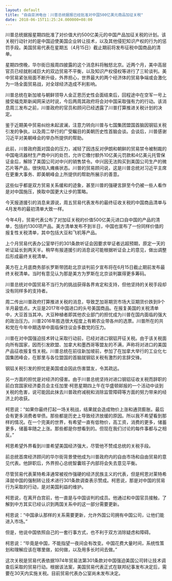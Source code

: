 ```yaml
---
layout: default
title: "自由亚洲电台：川普总统据报已经批准对中国500亿美元商品加征关税"
date: 2018-06-15T11:25:24.000000+08:00
---
```


川普总统据报星期四批准了对价值大约500亿美元的中国产品加征关税的计划。该关税行动针对的是中国迫使美国企业转让技术，以及其他侵犯知识产权的行为的惩罚手段。美国贸易代表在星期五（4月15日）截止期前将发布征税中国商品的清单。


星期四傍晚，华尔街日报周四披露的这个消息料将触怒北京。近两个月，美中高层官员已经就削减巨大的双边贸易不平衡，以及知识产权侵权等进行了三轮谈判。美中贸易紧张局面不断升级，外界担心，世界最大的两个经济体的贸易争端或会激化为一场全面贸易战，对全球经济造成不利影响。


川普总统在新加坡与朝鲜领导人金正恩历史性会面结束后，回程途中在空军一号上接受福克斯新闻网采访时说，今后两周其政府将会对中国采取强有力的行动。该消息周三发布之前，川普政府的官员和顾问已经透露了川普打算推进关税计划的决定。


鉴于近期美中贸易纠纷未起波澜，注意力转向川普与七国集团盟国首脑因钢铝关税引发的争执，以及周二举行的广受瞩目的美朝历史性首脑会谈。会谈后，川普感谢习近平对美朝峰会的举办所提供的帮助。


此前，川普政府面对国会的压力，减轻了因违反对伊朗和朝鲜的贸易禁令被制裁的中国电讯器材生产商中兴的处罚，允许它缴付额外10亿美元罚款和4亿美元托管保证金后，解除了美国公司对中兴的销售禁令。中兴因无法购买到美国公司生产的微芯片等产品，很快陷入瘫痪状态。川普的贸易顾问说，这是川普总统对习近平主席在更重大事务、即美朝峰会上所提供的帮助所展示的善意。


这些似乎都是双方贸易关系缓和的迹象，甚至川普的强硬言辞至今仍被一些人看作是对中国施压，换取中国更大让步的策略。


今天报道援引的消息来源说，周五贸易代表发布的最终征收关税的中国商品清单与4月发布的最初清单大致一样。


今年4月，贸易代表公布了对加征关税的价值500亿美元进口自中国的产品的清单，包括约1300项产品。美方清单发布不到半日，中国也宣布了一份同样价值的报复性关税清单，其中包括大豆和飞机等产品。


上个月贸易代表办公室举行的301条款听证会因要求举证者远超预期，原定一天的听证延长到两天半。稍早有报道援引的消息说可能根据听证会上的意见，做出调整后形成最终关税清单。


美方在上月底商务部长罗斯带团赴北京谈判前夕宣布将在6月15日截止期前发布最终关税清单。当时有意见认为那是美方为罗斯在北京谈判赢得更多筹码。


川普总统对中国贸易不当行为的挑战获得各界肯定和支持，但他坚持的关税手段却没有同样多的支持者。


周二传出川普政府打算推进关税的消息，导致芝加哥期货市场大豆期货价跌到9个半月最低点。大豆是2017年中国进口的头号美国商品。在报复美国的关税清单中，大豆首当其冲。大豆种植者即其他农业部门的担忧成为川普在国内面临的强大的政治压力。川普2016年胜选很大程度上有赖农业带各州的选票。川普所在的共和党在今年中期选举中面临保住议会多数党的压力。


川普在对中国强迫技术转让采取行动前，已经对进口钢铝开征关税。由于该关税面向所有国家，因而引发欧盟、加拿大和墨西哥等盟友的不满，声称将对进口的美国产品征收报复性关税。川普总统在前往新加坡前，参加了在加拿大举行的工业化七国集团峰会，在那里与各位盟国的首脑就钢铝关税有激烈的言辞交锋。


钢铝关税引发的担忧是美国或会因此伤害盟友，令其疏远。


另一方面的担忧是对经济的侵害。由于川普总统坚持对进口钢铝征收关税而辞职的前白宫国家经济委员会主任加里·柯恩星期四上午在华盛顿邮报的一个活动中谈到关税的危害，说可能因此抹去川普政府减税和消除监管障碍等方面的努力带来的经济上的收获。


柯恩说：“如果你最终打起一场关税战，结果就会造成物价上涨和通货膨胀。最后会有更多消费者举债。那些都是历史上导致经济放缓的原因。所以我不希望看到那样的情况。在一个完美的世界，有希望一直有低物价，高工资，消费的更多，储蓄更多，储蓄率随之上涨。那些都是你想看到的。但现在我们讨论的每件事都与之相反。”


柯恩希望外界看到川普希望美国经济强大，尽管他不赞成总统的关税手段。


前总统首席经济顾问的华尔街背景使他成为川普政府内的自由市场和自由贸易的意见代表。他辞职后，外界担心总统智囊班子内部将会失去意见平衡。


尽管贸易代表莱特希泽通常被视作强硬的经济民族主义的代表，但是柯恩对莱特希泽就中国的强制转让技术进行301条款调查表示赞成。柯恩说，那是对中国的贸易行为采取的行动，是对美国利益的维护。


柯恩说，在离开白宫前，他一直是与中国谈判的成员。他通过和中国官员接触，了解到中方其实已经认识到两国关系中的这一部分需要更新。


柯恩说：“中国承认那样的关系需要更新，允许外国公司拥有中国公司，让他们能进入市场。”


但是，他说中国依照自己的一套行事方式，也不利于双方消除疑虑和障碍。


柯恩说：“毕竟是中国，不能指望一夜间会有改变。中国花费大量时间，系统性策划和理解应该在哪里做，如何做，以及用多长时间去做。”


这次关税是贸易代表依据1974年贸易法第301条款对中国强迫美国公司转让技术调查后采取的贸易行动。根据该法案，美国贸易代表正式在联邦纪事发布决定后，需要在30天内实施关税。目前贸易代表办公室尚未发布决定。

